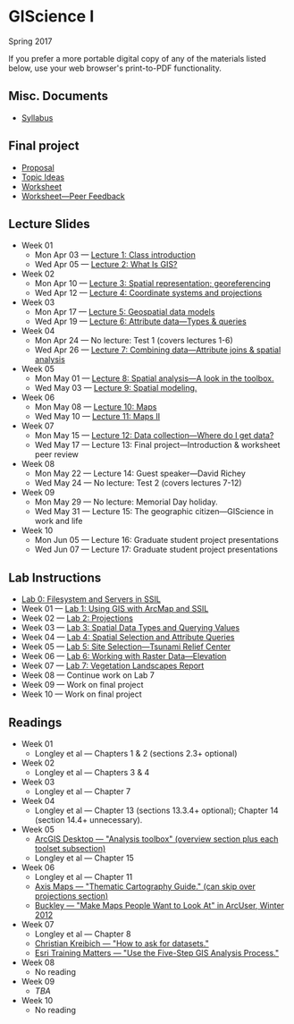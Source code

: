 # GIScience I

Spring 2017

If you prefer a more portable digital copy of any of the materials listed below, use your web browser's print-to-PDF functionality.

## Misc. Documents

* [Syllabus](https://jblairpdx.github.io/GIScience_I/syllabus.html)

## Final project

* [Proposal](https://jblairpdx.github.io/GIScience_I/final_project/proposal.pdf)
* [Topic Ideas](https://jblairpdx.github.io/GIScience_I/final_project/topic_ideas.html)
* [Worksheet](https://jblairpdx.github.io/GIScience_I/final_project/worksheet.pdf)
* [Worksheet—Peer Feedback](https://jblairpdx.github.io/GIScience_I/final_project/worksheet_peer_feedback.pdf)

## Lecture Slides

* Week 01
  * Mon Apr 03 — [Lecture 1: Class introduction](https://jblairpdx.github.io/GIScience_I/slides/lecture_01.html)
  * Wed Apr 05 — [Lecture 2: What Is GIS?](https://jblairpdx.github.io/GIScience_I/slides/lecture_02.html)
* Week 02
  * Mon Apr 10 — [Lecture 3: Spatial representation; georeferencing](https://jblairpdx.github.io/GIScience_I/slides/lecture_03.html)
   * Wed Apr 12 — [Lecture 4: Coordinate systems and projections](https://jblairpdx.github.io/GIScience_I/slides/lecture_04.html)
* Week 03
  * Mon Apr 17 — [Lecture 5: Geospatial data models](https://jblairpdx.github.io/GIScience_I/slides/lecture_05.html)
  * Wed Apr 19 — [Lecture 6: Attribute data—Types & queries](https://jblairpdx.github.io/GIScience_I/slides/lecture_06.html)
* Week 04
  * Mon Apr 24 — No lecture: Test 1 (covers lectures 1-6)
  * Wed Apr 26 — [Lecture 7: Combining data—Attribute joins & spatial analysis](https://jblairpdx.github.io/GIScience_I/slides/lecture_07.html)
* Week 05
  * Mon May 01 — [Lecture 8: Spatial analysis—A look in the toolbox.](https://jblairpdx.github.io/GIScience_I/slides/lecture_08.html)
  * Wed May 03 — [Lecture 9: Spatial modeling.](https://jblairpdx.github.io/GIScience_I/slides/lecture_09.html)
* Week 06
  * Mon May 08 — [Lecture 10: Maps](https://jblairpdx.github.io/GIScience_I/slides/lecture_10_11.html)
  * Wed May 10 — [Lecture 11: Maps II](https://jblairpdx.github.io/GIScience_I/slides/lecture_10_11.html)
* Week 07
  * Mon May 15 — [Lecture 12: Data collection—Where do I get data?](https://jblairpdx.github.io/GIScience_I/slides/lecture_12.html)
  * Wed May 17 — Lecture 13: Final project—Introduction & worksheet peer review<!--* Wed May 17 — [Lecture 13: Final project—Introduction & worksheet peer review](https://jblairpdx.github.io/GIScience_I/slides/lecture_13.html)-->
* Week 08
  * Mon May 22 — Lecture 14: Guest speaker—David Richey<!--* Mon May 22 — [Lecture 14: Guest speaker—David Richey](https://jblairpdx.github.io/GIScience_I/slides/lecture_13.html)-->
  * Wed May 24 — No lecture: Test 2 (covers lectures 7-12)
* Week 09
  * Mon May 29 — No lecture: Memorial Day holiday.
  * Wed May 31 — Lecture 15: The geographic citizen—GIScience in work and life<!--* Wed May 31 — [Lecture 15: The geographic citizen—GIScience in work and life](https://jblairpdx.github.io/GIScience_I/slides/lecture_15.html)-->
* Week 10
  * Mon Jun 05 — Lecture 16: Graduate student project presentations<!--* Wed Jun 07 — [Lecture 16: Graduate student project presentations](https://jblairpdx.github.io/GIScience_I/slides/lecture_16.html)-->
  * Wed Jun 07 — Lecture 17: Graduate student project presentations<!--* Wed Jun 07 — [Lecture 16: Graduate student project presentations](https://jblairpdx.github.io/GIScience_I/slides/lecture_17.html)-->

## Lab Instructions

* [Lab 0: Filesystem and Servers in SSIL](https://jblairpdx.github.io/GIScience_I/labs/lab_0.html)
* Week 01 — [Lab 1: Using GIS with ArcMap and SSIL](https://jblairpdx.github.io/GIScience_I/labs/lab_1.html)
* Week 02 — [Lab 2: Projections](https://jblairpdx.github.io/GIScience_I/labs/lab_2.html)
* Week 03 — [Lab 3: Spatial Data Types and Querying Values](https://jblairpdx.github.io/GIScience_I/labs/lab_3.html)
* Week 04 — [Lab 4: Spatial Selection and Attribute Queries](https://jblairpdx.github.io/GIScience_I/labs/lab_4.html)
* Week 05 — [Lab 5: Site Selection—Tsunami Relief Center](https://jblairpdx.github.io/GIScience_I/labs/lab_5.html)
* Week 06 — [Lab 6: Working with Raster Data—Elevation](https://jblairpdx.github.io/GIScience_I/labs/lab_6.html)
* Week 07 — [Lab 7: Vegetation Landscapes Report](https://jblairpdx.github.io/GIScience_I/labs/lab_7.html)
* Week 08 — Continue work on Lab 7
* Week 09 — Work on final project
* Week 10 — Work on final project

## Readings
* Week 01
  * Longley et al — Chapters 1 & 2 (sections 2.3+ optional)
* Week 02
  * Longley et al — Chapters 3 & 4
* Week 03
  * Longley et al — Chapter 7
* Week 04
  * Longley et al — Chapter 13 (sections 13.3.4+ optional); Chapter 14 (section 14.4+ unnecessary).
* Week 05
  * [ArcGIS Desktop — "Analysis toolbox" (overview section plus each toolset subsection)](https://desktop.arcgis.com/en/arcmap/latest/tools/analysis-toolbox/an-overview-of-the-analysis-toolbox.htm)
  * Longley et al — Chapter 15
* Week 06
  * Longley et al — Chapter 11
  * [Axis Maps — "Thematic Cartography Guide." (can skip over projections section)](https://axismaps.github.io/thematic-cartography/)
  * [Buckley — "Make Maps People Want to Look At" in ArcUser, Winter 2012](https://www.esri.com/news/arcuser/0112/files/design-principles.pdf)
* Week 07
  * Longley et al — Chapter 8
  * [Christian Kreibich — "How to ask for datasets."](https://medium.com/@ckreibich/how-to-ask-for-datasets-d5ef791cb38c)
  * [Esri Training Matters — "Use the Five-Step GIS Analysis Process."](https://blogs.esri.com/esri/esritrainingmatters/2009/10/08/use-the-five-step-gis-analysis-process/)
* Week 08
  * No reading
* Week 09
  * *TBA*
* Week 10
  * No reading

